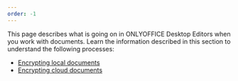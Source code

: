 ```yaml
---
order: -1
---
```


This page describes what is going on in ONLYOFFICE Desktop Editors when you work with documents. Learn the information described in this section to understand the following processes:

- [Encrypting local documents](Encrypting%20local%20documents/index.md)
- [Encrypting cloud documents](Encrypting%20cloud%20documents/index.md)
